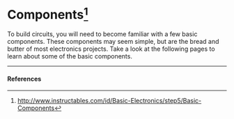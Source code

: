 <!---
title: Components
summary: This document describes basic components.
author: G. L. Clark, II
date Created: March 2, 2016
date Modified:{{ file.mtime }}
filename: circuitry-basics.md
--->

# Components[^1]

To build circuits, you will need to become familiar with a few basic components. These components may seem simple, but are the bread and butter of most electronics projects. Take a look at the following pages to learn about some of the basic components.

---

#### References

[^1]: http://www.instructables.com/id/Basic-Electronics/step5/Basic-Components